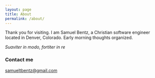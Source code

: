 ```yaml
---
layout: page
title: About
permalink: /about/
---
```


Thank you for visiting. I am Samuel Bentz, a Christian software engineer located in Denver, Colorado. Early morning thoughts organized.

*Suaviter in modo, fortiter in re*


### Contact me

[samueltbentz@gmail.com](mailto:samueltbentz@gmail.com)
